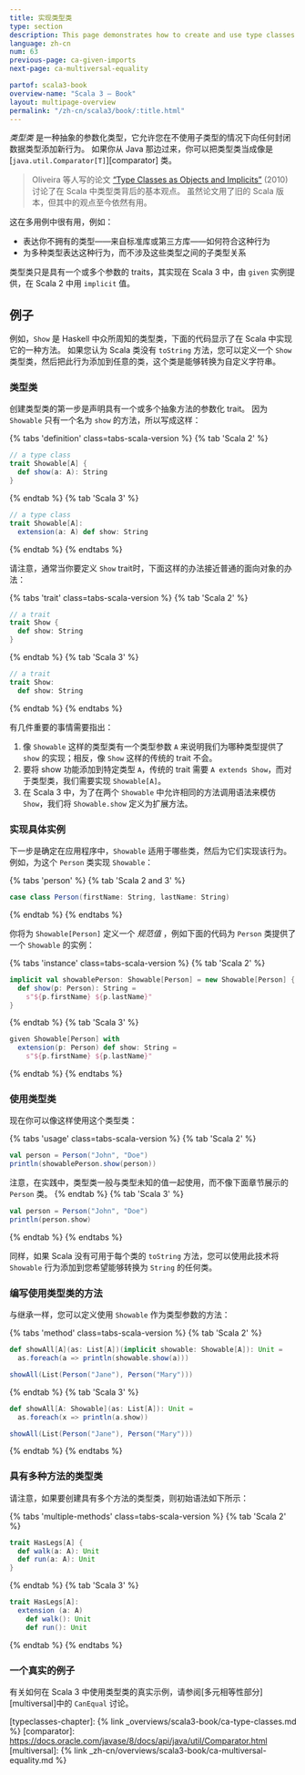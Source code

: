 ```yaml
---
title: 实现类型类
type: section
description: This page demonstrates how to create and use type classes in Scala 3.
language: zh-cn
num: 63
previous-page: ca-given-imports
next-page: ca-multiversal-equality

partof: scala3-book
overview-name: "Scala 3 — Book"
layout: multipage-overview
permalink: "/zh-cn/scala3/book/:title.html"
---
```



_类型类_ 是一种抽象的参数化类型，它允许您在不使用子类型的情况下向任何封闭数据类型添加新行为。
如果你从 Java 那边过来，你可以把类型类当成像是 [`java.util.Comparator[T]`][comparator] 类。

> Oliveira 等人写的论文 [“Type Classes as Objects and Implicits”][typeclasses-paper] (2010) 讨论了在 Scala 中类型类背后的基本观点。
> 虽然论文用了旧的 Scala 版本，但其中的观点至今依然有用。

这在多用例中很有用，例如：

- 表达你不拥有的类型——来自标准库或第三方库——如何符合这种行为
- 为多种类型表达这种行为，而不涉及这些类型之间的子类型关系

类型类只是具有一个或多个参数的 traits，其实现在 Scala 3 中，由 `given` 实例提供，在 Scala 2 中用 `implicit` 值。

## 例子

例如，`Show` 是 Haskell 中众所周知的类型类，下面的代码显示了在 Scala 中实现它的一种方法。
如果您认为 Scala 类没有 `toString` 方法，您可以定义一个 `Show` 类型类，然后把此行为添加到任意的类，这个类是能够转换为自定义字符串。

### 类型类

创建类型类的第一步是声明具有一个或多个抽象方法的参数化 trait。
因为 `Showable` 只有一个名为 `show` 的方法，所以写成这样：

{% tabs 'definition' class=tabs-scala-version %}
{% tab 'Scala 2' %}
```scala
// a type class
trait Showable[A] {
  def show(a: A): String
}
```
{% endtab %}
{% tab 'Scala 3' %}
```scala
// a type class
trait Showable[A]:
  extension(a: A) def show: String
```
{% endtab %}
{% endtabs %}

请注意，通常当你要定义 `Show` trait时，下面这样的办法接近普通的面向对象的办法：

{% tabs 'trait' class=tabs-scala-version %}
{% tab 'Scala 2' %}
```scala
// a trait
trait Show {
  def show: String
}
```
{% endtab %}
{% tab 'Scala 3' %}
```scala
// a trait
trait Show:
  def show: String
```
{% endtab %}
{% endtabs %}

有几件重要的事情需要指出：

1. 像 `Showable` 这样的类型类有一个类型参数 `A` 来说明我们为哪种类型提供了 `show` 的实现；相反，像 `Show` 这样的传统的 trait 不会。
2. 要将 show 功能添加到特定类型 `A`，传统的 trait 需要 `A extends Show`，而对于类型类，我们需要实现 `Showable[A]`。
3. 在 Scala 3 中，为了在两个 `Showable` 中允许相同的方法调用语法来模仿 `Show`，我们将 `Showable.show` 定义为扩展方法。

### 实现具体实例

下一步是确定在应用程序中，`Showable` 适用于哪些类，然后为它们实现该行为。
例如，为这个 `Person` 类实现 `Showable`：

{% tabs 'person' %}
{% tab 'Scala 2 and 3' %}
```scala
case class Person(firstName: String, lastName: String)
```
{% endtab %}
{% endtabs %}

你将为 `Showable[Person]` 定义一个 _规范值_ ，例如下面的代码为 `Person` 类提供了一个 `Showable` 的实例：

{% tabs 'instance' class=tabs-scala-version %}
{% tab 'Scala 2' %}
```scala
implicit val showablePerson: Showable[Person] = new Showable[Person] {
  def show(p: Person): String =
    s"${p.firstName} ${p.lastName}"
}
```
{% endtab %}
{% tab 'Scala 3' %}
```scala
given Showable[Person] with
  extension(p: Person) def show: String =
    s"${p.firstName} ${p.lastName}"
```
{% endtab %}
{% endtabs %}

### 使用类型类

现在你可以像这样使用这个类型类：

{% tabs 'usage' class=tabs-scala-version %}
{% tab 'Scala 2' %}
```scala
val person = Person("John", "Doe")
println(showablePerson.show(person))
```

注意，在实践中，类型类一般与类型未知的值一起使用，而不像下面章节展示的 `Person` 类。
{% endtab %}
{% tab 'Scala 3' %}
```scala
val person = Person("John", "Doe")
println(person.show)
```
{% endtab %}
{% endtabs %}

同样，如果 Scala 没有可用于每个类的 `toString` 方法，您可以使用此技术将 `Showable` 行为添加到您希望能够转换为 `String` 的任何类。

### 编写使用类型类的方法

与继承一样，您可以定义使用 `Showable` 作为类型参数的方法：

{% tabs 'method' class=tabs-scala-version %}
{% tab 'Scala 2' %}
```scala
def showAll[A](as: List[A])(implicit showable: Showable[A]): Unit =
  as.foreach(a => println(showable.show(a)))

showAll(List(Person("Jane"), Person("Mary")))
```
{% endtab %}
{% tab 'Scala 3' %}
```scala
def showAll[A: Showable](as: List[A]): Unit =
  as.foreach(x => println(a.show))

showAll(List(Person("Jane"), Person("Mary")))
```
{% endtab %}
{% endtabs %}

### 具有多种方法的类型类

请注意，如果要创建具有多个方法的类型类，则初始语法如下所示：

{% tabs 'multiple-methods' class=tabs-scala-version %}
{% tab 'Scala 2' %}
```scala
trait HasLegs[A] {
  def walk(a: A): Unit
  def run(a: A): Unit
}
```
{% endtab %}
{% tab 'Scala 3' %}
```scala
trait HasLegs[A]:
  extension (a: A)
    def walk(): Unit
    def run(): Unit
```
{% endtab %}
{% endtabs %}

### 一个真实的例子

有关如何在 Scala 3 中使用类型类的真实示例，请参阅[多元相等性部分][multiversal]中的 `CanEqual` 讨论。

[typeclasses-paper]: https://infoscience.epfl.ch/record/150280/files/TypeClasses.pdf
[typeclasses-chapter]: {% link _overviews/scala3-book/ca-type-classes.md %}
[comparator]: https://docs.oracle.com/javase/8/docs/api/java/util/Comparator.html
[multiversal]: {% link _zh-cn/overviews/scala3-book/ca-multiversal-equality.md %}
